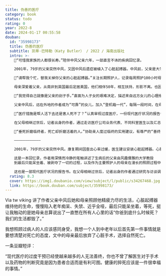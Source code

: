 ```yaml
---
title: 伪善的医疗
category: book
status: todo
rating: 0
year: 2022-8
date: 2024-01-17 00:55:58
douban:
  id: "35998173"
  title: 伪善的医疗
  subtitle: 凯蒂·巴特勒（Katy Butler） / 2022 / 海南出版社
  intro: >-
    💉“可惜我家族的人都很长寿。”陪伴中风父亲六年，一部直言不讳的疾病回忆录。

    2001年，79岁的父亲突然中风，又因中风后遗症被植入了心脏起搏器。中风前，父亲是大学教授，虽在“二战”服役时失去了左臂，依然乐观，热爱运动，注重养生，还在撰写自己研究近20年的学术著作。中风后，父亲的身体和心智急剧变化，陷入老年痴呆、失禁、近乎全哑，最后只能呆坐着，感叹“活得太久了”。

    💉“请帮我个忙，替我关掉你父亲的心脏起搏器。”关注长期照护人，记录每周照护100小时母亲的心声。

    母亲深爱着父亲，从南非到英国最后定居美国，他们相伴50年，相互扶持，形影不离。也因此，在父亲中风后，母亲拒绝了送父亲去疗养院以及请人照护的建议，每天10余小时不间断照顾父亲的饮食起居以及送医看诊，一直到她身心俱损，请求关掉自己挚爱之人的心脏起搏器，并在自己心脏出现问题后拒绝介入式治疗，选择自然逝去。

    💉“我觉得自己就像是父亲的刽子手。”直面为人子女的艰难决定，描述来自远方女儿的心理挣扎。

    父亲中风后，远在外地的作者成为“可靠”的女儿，加入“登机箱一代”，每隔一段时间，在母亲睡太少、哭个不停以及父亲病情加重时不断往返两地，帮助父母做出财务、医疗、照护决定，并随时远距离查询治疗和看护信息，通过电话、邮件及视频让父母觉得自己就在眼前。作为照顾年迈双亲的美国2400万人中的一员，像很多人一样，作者不仅要面对做出困难医疗决定的心理挣扎，还面对着时间、工作和收入上的压力。

    💉“医疗措施是帮人活下去还是害人死不了？”认真审视过度医疗，一份现代医疗状况的报告书。

    在父母相继过世后，记者出身的作者，通过走访医疗公司业务代表、不同科室医生以及汇总研究数据，追溯自20世纪50年代起美国蓬勃发展的医疗产业，分析医疗产业的基本运作模式，研究高龄患者接受介入式手术的死亡数据，并结合美国联邦医疗保险支付制度，考察医疗与科技、商业发展的关系，指出了过度医疗背后的经济诱因，带我们反思医疗的限度。

    💉“垂死折磨临终者，死亡却折磨活着的人。”协助亲人度过临终的实用建议，有尊严的“善终”才是更好的告别方式。在父母先后患病的八年间，看到父亲一次次往返于医院遭受的痛苦，见证选择自然死亡的母亲，以及对过度医疗的深入调查，让作者开始关注并了解安宁疗护与缓和医疗，并根据临终的六个阶段给出了有针对性的实用建议，既包括如何面对艰难的医疗决定、如何寻找外界帮助信息，也包括自己如何走出伤逝。

    ————————————

    2001年，79岁的父亲突然中风。康复期间因查出心率过缓，医生建议安装心脏起搏器。心脏起搏器的电池可以持续工作10年，而父亲的身体因为中风急剧退化，在失忆失能后依然靠心脏起搏器维持了数年生命。

    这是一本回忆录，作者用深情而冷静的笔触讲述了生病后的父亲由风趣儒雅的大学教授
    到最后只能呆坐着、被剥夺了一切的过程，以及作为主要照护人的母亲在漫长的照顾过程中承担的身体和心理压力。

    这也是一部现代医疗状况的报告书。在父母相继过世后，记者出身的作者通过研究与访谈调查了现代医疗技术的发展以及医疗、科技与商业之间的关系，指出了医疗的极限，揭示出过度医疗的背后诱因，并引导读者思考如何做才是对临终之人更好的照护。
  rating: 8.3
  cover: https://img1.doubanio.com/view/subject/l/public/s34267468.jpg
  link: https://book.douban.com/subject/35998173/
---
```


Via tw viking 讲了作者父亲中风后她和母亲照顾他精疲力尽的生活，心脏起搏器维持他的生命，慢慢陷入老年痴呆、失禁、近乎全哑，最后只能呆坐着，等死，挺让我触动的是她母亲总算说出了一直憋在所有人心里的话“你爸到底什么时候死？我们的生活都毁了。”

我想照顾过病人的人应该感同身受，我想一个人到中老年以后首先第一件事情就是要想清楚对死亡的态度，文中的母亲最后放弃了心脏手术，选择自然死亡。

一条豆瓣短评：

“现代医疗的过度干预已经使越来越多的人无法善终，你也不曾了解医生对于手术以及药物的判断究竟是因为患者合适而是有利可图。健康的猝死应该是一件很幸福的事情。”